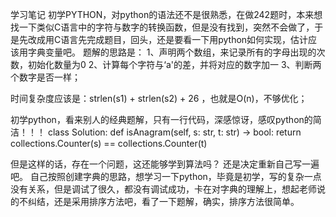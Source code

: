 学习笔记
初学PYTHON，对python的语法还不是很熟悉，在做242题时，本来想找一下类似C语言中的字符与数字的转换函数，但是没有找到，突然不会做了，于是先改成用C语言先完成题目，回头，还是要看一下用python如何实现，估计应该用字典变量吧。
题解的思路是：
1、声明两个数组，来记录所有的字母出现的次数，初始化数量为0
2、计算每个字符与‘a'的差，并将对应的数字加一
3、判断两个数字是否一样；

时间复杂度应该是：strlen(s1) + strlen(s2) + 26 ，也就是O(n)，不够优化；

初学python，看来别人的经典题解，只有一行代码，深感惊讶，感叹python的简洁！！！
class Solution:
    def isAnagram(self, s: str, t: str) -> bool:
        return collections.Counter(s) == collections.Counter(t)

但是这样的话，存在一个问题，这还能够学到算法吗？
还是决定重新自己写一遍吧。
自己按照创建字典的思路，想学习一下python，毕竟是初学，写的复杂一点没有关系，但是调试了很久，都没有调试成功，卡在对字典的理解上，想起老师说的不纠结，还是采用排序方法吧，看了一下题解，确实，排序方法很简单。
